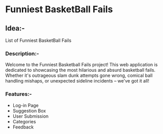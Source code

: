 # Funniest BasketBall Fails

## Idea:- 
List of Funniest BasketBall Fails

### Description:-

Welcome to the Funniest Basketball Fails project! This web application is dedicated to showcasing the most hilarious and absurd basketball fails. Whether it's outrageous slam dunk attempts gone wrong, comical ball handling mishaps, or unexpected sideline incidents – we've got it all!

### Features:- 

- Log-in Page
- Suggestion Box
- User Submission
- Categories
- Feedback